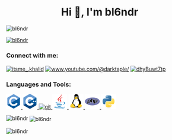 <h1 align="center">Hi 👋, I'm bl6ndr</h1>
<p align="left"> <img src="https://komarev.com/ghpvc/?username=bl6ndr&label=Profile%20views&color=0e75b6&style=flat" alt="bl6ndr" /> </p>

<p align="left"> <a href="https://github.com/ryo-ma/github-profile-trophy"><img src="https://github-profile-trophy.vercel.app/?username=bl6ndr" alt="bl6ndr" /></a> </p>

<h3 align="left">Connect with me:</h3>
<p align="left">
<a href="https://instagram.com/itsme_.khalid" target="blank"><img align="center" src="https://raw.githubusercontent.com/rahuldkjain/github-profile-readme-generator/master/src/images/icons/Social/instagram.svg" alt="itsme_.khalid" height="30" width="40" /></a>
<a href="https://www.youtube.com/@darktaple/" target="blank"><img align="center" src="https://raw.githubusercontent.com/rahuldkjain/github-profile-readme-generator/master/src/images/icons/Social/youtube.svg" alt="www.youtube.com/@darktaple/" height="30" width="40" /></a>
<a href="https://discord.gg/dhyBuwt7tp" target="blank"><img align="center" src="https://raw.githubusercontent.com/rahuldkjain/github-profile-readme-generator/master/src/images/icons/Social/discord.svg" alt="dhyBuwt7tp" height="30" width="40" /></a>
</p>

<h3 align="left">Languages and Tools:</h3>
<p align="left"> <a href="https://www.cprogramming.com/" target="_blank" rel="noreferrer"> <img src="https://raw.githubusercontent.com/devicons/devicon/master/icons/c/c-original.svg" alt="c" width="40" height="40"/> </a> <a href="https://www.w3schools.com/cpp/" target="_blank" rel="noreferrer"> <img src="https://raw.githubusercontent.com/devicons/devicon/master/icons/cplusplus/cplusplus-original.svg" alt="cplusplus" width="40" height="40"/> </a> <a href="https://git-scm.com/" target="_blank" rel="noreferrer"> <img src="https://www.vectorlogo.zone/logos/git-scm/git-scm-icon.svg" alt="git" width="40" height="40"/> </a> <a href="https://www.java.com" target="_blank" rel="noreferrer"> <img src="https://raw.githubusercontent.com/devicons/devicon/master/icons/java/java-original.svg" alt="java" width="40" height="40"/> </a> <a href="https://www.linux.org/" target="_blank" rel="noreferrer"> <img src="https://raw.githubusercontent.com/devicons/devicon/master/icons/linux/linux-original.svg" alt="linux" width="40" height="40"/> </a> <a href="https://www.php.net" target="_blank" rel="noreferrer"> <img src="https://raw.githubusercontent.com/devicons/devicon/master/icons/php/php-original.svg" alt="php" width="40" height="40"/> </a> <a href="https://www.python.org" target="_blank" rel="noreferrer"> <img src="https://raw.githubusercontent.com/devicons/devicon/master/icons/python/python-original.svg" alt="python" width="40" height="40"/> </a> </p>

<p><img align="left" src="https://github-readme-stats.vercel.app/api/top-langs?username=bl6ndr&show_icons=true&locale=en&layout=compact" alt="bl6ndr" /></p>

<p>&nbsp;<img align="center" src="https://github-readme-stats.vercel.app/api?username=bl6ndr&show_icons=true&locale=en" alt="bl6ndr" /></p>

<p><img align="center" src="https://github-readme-streak-stats.herokuapp.com/?user=bl6ndr&" alt="bl6ndr" /></p>
